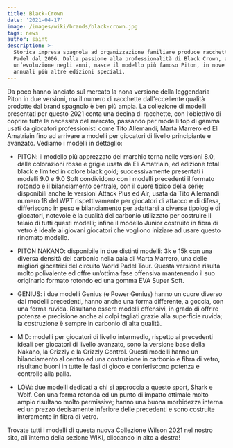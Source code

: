 ```yaml
---
title: Black-Crown
date: '2021-04-17'
image: /images/wiki/brands/black-crown.jpg
tags: news
author: saint
description: >-
  Storica impresa spagnola ad organizzazione familiare produce racchette da
  Padel dal 2006. Dalla passione alla professionalità di Black Crown, attraverso
  un’evoluzione negli anni, nasce il modello più famoso Piton, in nove versioni
  annuali più altre edizioni speciali. 
---
```

Da poco hanno lanciato sul mercato la nona versione della leggendaria Piton in due versioni, ma il numero di racchette dall’eccellente qualità prodotte dal brand spagnolo è ben più ampia. La collezione di modelli presentati per questo 2021 conta una decina di racchette, con l’obiettivo di coprire tutte le necessità del mercato, passando per modelli top di gamma usati da giocatori professionisti come Tito Allemandi, Marta Marrero ed Eli Amatriain fino ad arrivare a modelli per giocatori di livello principiante e avanzato. Vediamo i modelli in dettaglio:

- PITON: il modello più apprezzato del marchio torna nelle versioni 8.0, dalle colorazioni rosse e grigie usata da Eli Amatriain, ed edizione total black e limited in colore black gold; successivamente presentati i modelli 9.0 e 9.0 Soft condividono con i modelli precedenti il formato rotondo e il bilanciamento centrale, con il cuore tipico della serie; disponibili anche le versioni Attack Plus ed Air, usata da Tito Allemandi numero 18 del WPT rispettivamente per giocatori di attacco e di difesa, differiscono in peso e bilanciamento per adattarsi a diverse tipologie di giocatori, notevole è la qualità del carbonio utilizzato per costruire il telaio di tutti questi modelli; infine il modello Junior costruito in fibra di vetro è ideale ai giovani giocatori che vogliono iniziare ad usare questo rinomato modello.

- PITON NAKANO: disponibile in due distinti modelli: 3k e 15k con una diversa densità del carbonio nella pala di Marta Marrero, una delle migliori giocatrici del circuito World Padel Tour. Questa versione risulta molto polivalente ed offre un’ottima fase offensiva mantenendo il suo originario formato rotondo ed una gomma EVA Super Soft.

- GENIUS: i due modelli Genius (e Power Genius) hanno un cuore diverso dai modelli precedenti, hanno anche una forma differente, a goccia, con una forma ruvida. Risultano essere modelli offensivi, in grado di offrire potenza e precisione anche ai colpi tagliati grazie alla superficie ruvida; la costruzione è sempre in carbonio di alta qualità.

- MID: modelli per giocatori di livello intermedio, rispetto ai precedenti ideali per giocatori di livello avanzato, sono la versione base della Nakano, la Grizzly e la Grizzly Control. Questi modelli hanno un bilanciamento al centro ed una costruzione in carbonio e fibra di vetro, risultano buoni in tutte le fasi di gioco e conferiscono potenza e controllo alla palla.

- LOW: due modelli dedicati a chi si approccia a questo sport, Shark e Wolf. Con una forma rotonda ed un punto di impatto ottimale molto ampio risultano molto permissive; hanno una buona morbidezza interna ed un prezzo decisamente inferiore delle precedenti e sono costruite interamente in fibra di vetro.

Trovate tutti i modelli di questa nuova Collezione Wilson 2021 nel nostro sito, all’interno della sezione WIKI, cliccando in alto a destra!
